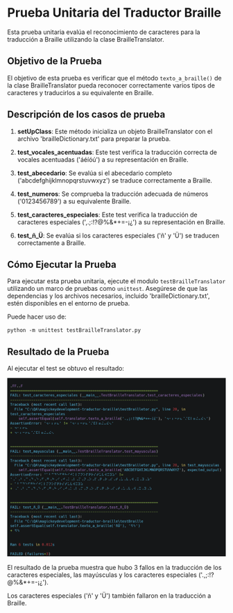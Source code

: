 # Prueba Unitaria del Traductor Braille

Esta prueba unitaria evalúa el reconocimiento de caracteres para la traducción a Braille utilizando la clase BrailleTranslator.

## Objetivo de la Prueba

El objetivo de esta prueba es verificar que el método `texto_a_braille()` de la clase BrailleTranslator pueda reconocer correctamente varios tipos de caracteres y traducirlos a su equivalente en Braille.

## Descripción de los casos de prueba

1. **setUpClass**: Este método inicializa un objeto BrailleTranslator con el archivo 'brailleDictionary.txt' para preparar la prueba.

2. **test_vocales_acentuadas**: Este test verifica la traducción correcta de vocales acentuadas ('áéíóú') a su representación en Braille.

3. **test_abecedario**: Se evalúa si el abecedario completo ('abcdefghijklmnopqrstuvwxyz') se traduce correctamente a Braille.

4. **test_numeros**: Se comprueba la traducción adecuada de números ('0123456789') a su equivalente Braille.

5. **test_caracteres_especiales**: Este test verifica la traducción de caracteres especiales (',.;:!?@%&*+=-¡¿') a su representación en Braille.

6. **test_ñ_Ü**: Se evalúa si los caracteres especiales ('ñ' y 'Ü') se traducen correctamente a Braille.

## Cómo Ejecutar la Prueba

Para ejecutar esta prueba unitaria, ejecute el modulo `testBrailleTranslator` utilizando un marco de pruebas como `unittest`. Asegúrese de que las dependencias y los archivos necesarios, incluido 'brailleDictionary.txt', estén disponibles en el entorno de prueba.

Puede hacer uso de:

```terminal
python -m unittest testBrailleTranslator.py
```


## Resultado de la Prueba

Al ejecutar el test se obtuvo el resultado:

![Characters unit test](testResult/unitTestResult.png)

El resultado de la prueba muestra que hubo 3 fallos en la traducción de los caracteres especiales, las mayúsculas y los caracteres especiales ('.,;:!?@%&*+=-¡¿'). 

Los caracteres especiales ('ñ' y 'Ü') también fallaron en la traducción a Braille.

